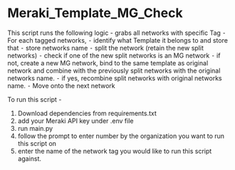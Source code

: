 # Meraki_Template_MG_Check

This script runs the following logic - 
grabs all networks with specific Tag
	⁃	For each tagged networks,
	⁃	identify what Template it belongs to and store that
	⁃	store networks name
	⁃	split the network (retain the new split networks)
	⁃	check if one of the new split networks is an MG network
	⁃	if not, create a new MG network, bind to the same template as original network and combine with the previously split networks with the original networks name. 
	⁃	if yes, recombine split networks with original networks name.
	⁃	Move onto the next network 

To run this script -
1. Download dependencies from requirements.txt
3. add your Meraki API key under .env file
4. run main.py
5. follow the prompt to enter number by the organization you want to run this script on
6. enter the name of the network tag you would like to run this script against.
